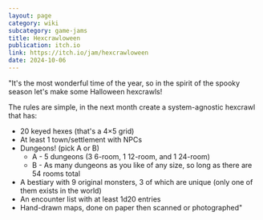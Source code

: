 ```yaml
---
layout: page
category: wiki
subcategory: game-jams
title: Hexcrawloween
publication: itch.io
link: https://itch.io/jam/hexcrawloween
date: 2024-10-06
---
```


"It's the most wonderful time of the year, so in the spirit of the spooky season let's make some Halloween hexcrawls!

The rules are simple, in the next month create a system-agnostic hexcrawl that has:

* 20 keyed hexes (that's a 4×5 grid)
* At least 1 town/settlement with NPCs
* Dungeons! (pick A or B)
  * A - 5 dungeons (3 6-room, 1 12-room, and 1 24-room)
  * B - As many dungeons as you like of any size, so long as there are 54 rooms total
* A bestiary with 9 original monsters, 3 of which are unique (only one of them exists in the world)
* An encounter list with at least 1d20 entries
* Hand-drawn maps, done on paper then scanned or photographed"
